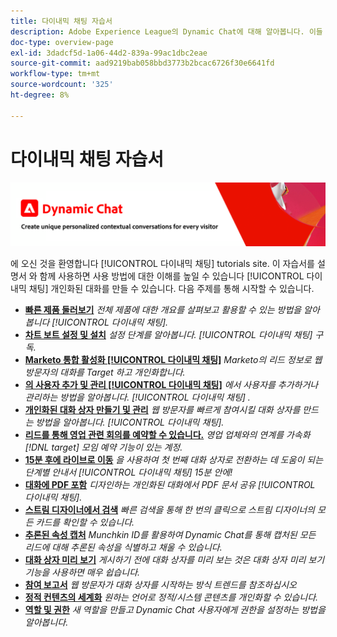 ```yaml
---
title: 다이내믹 채팅 자습서
description: Adobe Experience League의 Dynamic Chat에 대해 알아봅니다. 이들 튜토리얼과 설명서를 통해 Dynamic Chat를 사용하여 맞춤형 대화를 만드는 방법에 대한 이해를 높이십시오.
doc-type: overview-page
exl-id: 3dadcf5d-1a06-44d2-839a-99ac1dbc2eae
source-git-commit: aad9219bab058bbd3773b2bcac6726f30e6641fd
workflow-type: tm+mt
source-wordcount: '325'
ht-degree: 8%

---
```


# 다이내믹 채팅 자습서

![](assets/dynamic-chat-header.png)

에 오신 것을 환영합니다 [!UICONTROL 다이내믹 채팅]  tutorials site. 이 자습서를 설명서 와 함께 사용하면 사용 방법에 대한 이해를 높일 수 있습니다 [!UICONTROL 다이내믹 채팅]  개인화된 대화를 만들 수 있습니다. 다음 주제를 통해 시작할 수 있습니다.

* **[빠른 제품 둘러보기](product-tour.md)**
   *전체 제품에 대한 개요를 살펴보고 활용할 수 있는 방법을 알아봅니다 [!UICONTROL 다이내믹 채팅].*
* **[차트 보트 설정 및 설치](setup.md)**
   *설정 단계를 알아봅니다. [!UICONTROL 다이내믹 채팅]  구독.*
* **[Marketo 통합 활성화 [!UICONTROL 다이내믹 채팅]](marketo-integration.md)**
   *Marketo의 리드 정보로 웹 방문자의 대화를 Target 하고 개인화합니다.*
* **[의 사용자 추가 및 관리 [!UICONTROL 다이내믹 채팅]](user-management.md)**
   *에서 사용자를 추가하거나 관리하는 방법을 알아봅니다. [!UICONTROL 다이내믹 채팅] .*
* **[개인화된 대화 상자 만들기 및 관리](dialogue-management.md)**
   *웹 방문자를 빠르게 참여시킬 대화 상자를 만드는 방법을 알아봅니다. [!UICONTROL 다이내믹 채팅].*
* **[리드를 통해 영업 관련 회의를 예약할 수 있습니다.](meeting-booking.md)**
   *영업 업체와의 연계를 가속화 [!DNL target] 모임 예약 기능이 있는 계정.*
* **[15분 후에 라이브로 이동](go-live-in-15-minutes.md)**
   *을 사용하여 첫 번째 대화 상자로 전환하는 데 도움이 되는 단계별 안내서 [!UICONTROL 다이내믹 채팅]  15분 안에!*
* **[대화에 PDF 포함](document-cloud-integration.md)**
   *디자인하는 개인화된 대화에서 PDF 문서 공유 [!UICONTROL 다이내믹 채팅].*
* **[스트림 디자이너에서 검색](search-in-stream-designer.md)**
   *빠른 검색을 통해 한 번의 클릭으로 스트림 디자이너의 모든 카드를 확인할 수 있습니다.*
* **[추론된 속성 캡처](capture-inferred-attributes.md)**
   *Munchkin ID를 활용하여 Dynamic Chat를 통해 캡처된 모든 리드에 대해 추론된 속성을 식별하고 채울 수 있습니다.*
* **[대화 상자 미리 보기](dialogue-preview.md)**
   *게시하기 전에 대화 상자를 미리 보는 것은 대화 상자 미리 보기 기능을 사용하면 매우 쉽습니다.*
* **[참여 보고서](engagement-report.md)**
   *웹 방문자가 대화 상자를 시작하는 방식 트렌드를 참조하십시오*
* **[정적 컨텐츠의 세계화](globalization-of-static-content.md)**
   *원하는 언어로 정적/시스템 콘텐츠를 개인화할 수 있습니다.*
* **[역할 및 권한](roles-and-permissions.md)**
   *새 역할을 만들고 Dynamic Chat 사용자에게 권한을 설정하는 방법을 알아봅니다.*
